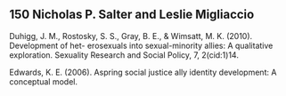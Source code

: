 ## 150 Nicholas P. Salter and Leslie Migliaccio

Duhigg, J. M., Rostosky, S. S., Gray, B. E., & Wimsatt, M. K. (2010). Development of het- erosexuals into sexual-minority allies: A qualitative exploration. Sexuality Research and Social Policy, 7, 2(cid:1)14.

Edwards, K. E. (2006). Aspring social justice ally identity development: A conceptual model.
